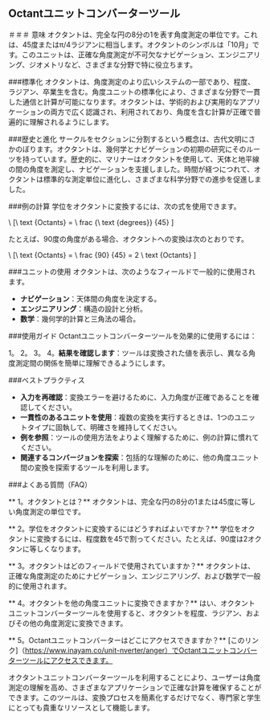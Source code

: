 ## Octantユニットコンバーターツール

＃＃＃ 意味
オクタントは、完全な円の8分の1を表す角度測定の単位です。これは、45度またはπ/4ラジアンに相当します。オクタントのシンボルは「10月」です。このユニットは、正確な角度測定が不可欠なナビゲーション、エンジニアリング、ジオメトリなど、さまざまな分野で特に役立ちます。

###標準化
オクタントは、角度測定のより広いシステムの一部であり、程度、ラジアン、卒業生を含む。角度ユニットの標準化により、さまざまな分野で一貫した通信と計算が可能になります。オクタントは、学術的および実用的なアプリケーションの両方で広く認識され、利用されており、角度を含む計算が正確で普遍的に理解されるようにします。

###歴史と進化
サークルをセクションに分割するという概念は、古代文明にさかのぼります。オクタントは、幾何学とナビゲーションの初期の研究にそのルーツを持っています。歴史的に、マリナーはオクタントを使用して、天体と地平線の間の角度を測定し、ナビゲーションを支援しました。時間が経つにつれて、オクタントは標準的な測定単位に進化し、さまざまな科学分野での進歩を促進しました。

###例の計算
学位をオクタントに変換するには、次の式を使用できます。

\ [\ text {Octants} = \ frac {\ text {degrees}} {45} \]

たとえば、90度の角度がある場合、オクタントへの変換は次のとおりです。

\ [\ text {Octants} = \ frac {90} {45} = 2 \ text {Octants} \]

###ユニットの使用
オクタントは、次のようなフィールドで一般的に使用されます。

-  **ナビゲーション**：天体間の角度を決定する。
-  **エンジニアリング**：構造の設計と分析。
-  **数学**：幾何学的計算と三角法の場合。

###使用ガイド
Octantユニットコンバーターツールを効果的に使用するには：

1。
2。
3。
4。**結果を確認します**：ツールは変換された値を表示し、異なる角度測定間の関係を簡単に理解できるようにします。

###ベストプラクティス
-  **入力を再確認**：変換エラーを避けるために、入力角度が正確であることを確認してください。
-  **一貫性のあるユニットを使用**：複数の変換を実行するときは、1つのユニットタイプに固執して、明確さを維持してください。
-  **例を参照**：ツールの使用方法をよりよく理解するために、例の計算に慣れてください。
-  **関連するコンバージョンを探索**：包括的な理解のために、他の角度ユニット間の変換を探索するツールを利用します。

###よくある質問（FAQ）

** 1。オクタントとは？**
オクタントは、完全な円の8分の1または45度に等しい角度測定の単位です。

** 2。学位をオクタントに変換するにはどうすればよいですか？**
学位をオクタントに変換するには、程度数を45で割ってください。たとえば、90度は2オクタンに等しくなります。

** 3。オクタントはどのフィールドで使用されていますか？**
オクタントは、正確な角度測定のためにナビゲーション、エンジニアリング、および数学で一般的に使用されます。

** 4。オクタントを他の角度ユニットに変換できますか？**
はい、オクタントユニットコンバーターツールを使用すると、オクタントを程度、ラジアン、およびその他の角度測定に変換できます。

** 5。Octantユニットコンバーターはどこにアクセスできますか？**
[このリンク]（https://www.inayam.co/unit-nverter/anger）でOctantユニットコンバーターツールにアクセスできます。

オクタントユニットコンバーターツールを利用することにより、ユーザーは角度測定の理解を高め、さまざまなアプリケーションで正確な計算を確保することができます。このツールは、変換プロセスを簡素化するだけでなく、専門家と学生にとっても貴重なリソースとして機能します。